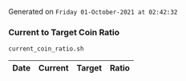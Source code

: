 Generated on `Friday 01-October-2021 at 02:42:32`

### Current to Target Coin Ratio
`current_coin_ratio.sh`

Date|Current|Target|Ratio
---|---|---|---
